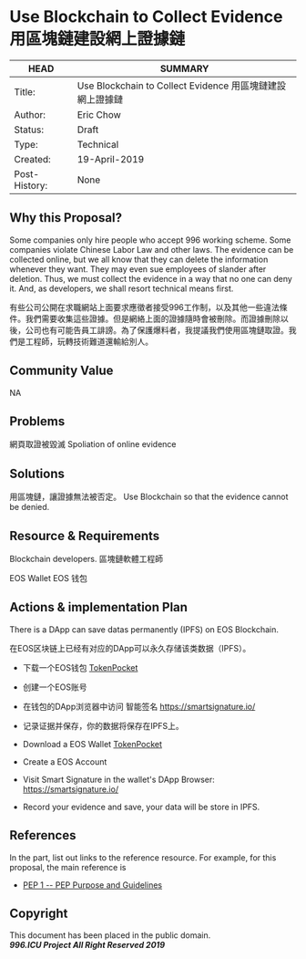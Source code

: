 # Use Blockchain to Collect Evidence 用區塊鏈建設網上證據鏈

HEAD | SUMMARY
-----|--------
Title:| Use Blockchain to Collect Evidence 用區塊鏈建設網上證據鏈
Author:| Eric Chow
Status:| Draft
Type:| Technical
Created:| 19-April-2019
Post-History:| None

## Why this Proposal?

Some companies only hire people who accept 996 working scheme. Some companies violate Chinese Labor Law and other laws. The evidence can be collected online, but we all know that they can delete the information whenever they want. They may even sue employees of slander after deletion. Thus, we must collect the evidence in a way that no one can deny it. And, as developers, we shall resort technical means first.

有些公司公開在求職網站上面要求應徵者接受996工作制，以及其他一些違法條件。我們需要收集這些證據。但是網絡上面的證據隨時會被刪除。而證據刪除以後，公司也有可能告員工誹謗。為了保護爆料者，我提議我們使用區塊鏈取證。我們是工程師，玩轉技術難道還輸給別人。

## Community Value

NA

## Problems
網頁取證被毀滅
Spoliation of online evidence

## Solutions

用區塊鏈，讓證據無法被否定。
Use Blockchain so that the evidence cannot be denied.

## Resource & Requirements

Blockchain developers.
區塊鏈軟體工程師

EOS Wallet
EOS 钱包

## Actions & implementation Plan


There is a DApp can save datas permanently (IPFS) on EOS Blockchain.

在EOS区块链上已经有对应的DApp可以永久存储该类数据（IPFS）。

- 下载一个EOS钱包 [TokenPocket](https://www.tokenpocket.pro/)

- 创建一个EOS账号

- 在钱包的DApp浏览器中访问 智能签名 https://smartsignature.io/

- 记录证据并保存，你的数据将保存在IPFS上。




- Download a EOS Wallet [TokenPocket](https://www.tokenpocket.pro/)

- Create a EOS Account

- Visit Smart Signature in the wallet's DApp Browser:  https://smartsignature.io/

- Record your evidence and save, your data will be store in IPFS.



## References

In the part, list out links to the reference resource.
For example, for this proposal, the main reference is <br>
- [PEP 1 -- PEP Purpose and Guidelines](https://www.python.org/dev/peps/pep-0001/)

## Copyright

This document has been placed in the public domain. <br>
***996.ICU Project All Right Reserved 2019***
